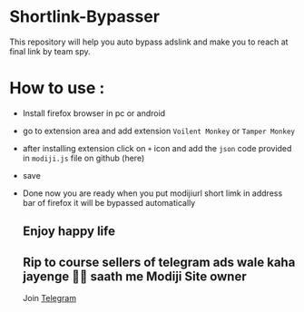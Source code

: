 # Shortlink-Bypasser
This repository will help you auto bypass adslink and make you to reach at final link by team spy.
# How to use :
- Install firefox browser in pc or android
- go to extension area and add extension `Voilent Monkey` or `Tamper Monkey`
- after installing extension click on `+` icon and add the `json` code provided in `modiji.js` file on github (here)
- save
- Done now you are ready when you put modijiurl short limk in address bar of firefox it will be bypassed automatically

  ## Enjoy happy life
  ## Rip to course sellers of telegram ads wale kaha jayenge 🤣🤣 saath me Modiji Site owner

  Join  [Telegram](https://t.me/team_spy_pro)
